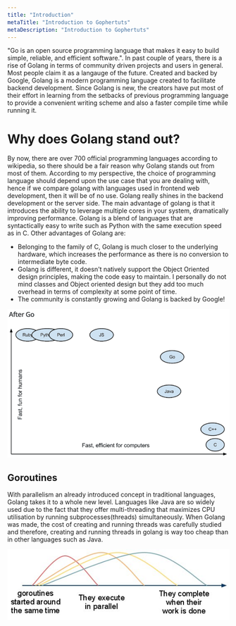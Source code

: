 ```yaml
---
title: "Introduction"
metaTitle: "Introduction to Gophertuts"
metaDescription: "Introduction to Gophertuts"
---
```


"Go is an open source programming language that makes it easy to build simple, reliable, and efficient software.". In past couple of years, there is a rise of Golang in terms of community driven
projects and users in general. Most people claim it as a langauge of the future.
Created and backed by Google, Golang is a modern programming language created to facilitate backend
development. Since Golang is new, the creators have put most of their effort in learning from the
setbacks of previous programming language to provide a convenient writing scheme and also a faster
compile time while running it.

# Why does Golang stand out?
By now, there are over 700 official programming languages according to wikipedia, so there should
be a fair reason why Golang stands out from most of them. According to my perspective, the choice of
programming language should depend upon the use case that you are dealing with, hence if we compare
golang with languages used in frontend web development, then it will be of no use. Golang really
shines in the backend development or the server side. The main advantage of golang is that it introduces the ability to leverage multiple cores in your system, dramatically improving performance.
Golang is a blend of languages that are syntactically easy to write such as Python with the same execution speed as in C.
Other advantages of Golang are:
- Belonging to the family of C, Golang is much closer to the underlying hardware, which increases the performance as there is no conversion to intermediate byte code.
- Golang is different, it doesn't natively support the Object Oriented design principles, making the code easy to maintain. I personally do not mind classes and Object oriented design but they add too much overhead in terms of complexity at some point of time.
- The community is constantly growing and Golang is backed by Google!

![Statistics](../content/images/golang-benefits.png)


## Goroutines
With parallelism an already introduced concept in traditional languages, Golang takes it to a whole new level. Languages like Java are so widely used due to the fact that they offer multi-threading that
maximizes CPU utilisation by running subprocesses(threads) simultaneously. When Golang was made, the cost of creating and running threads was carefully studied and therefore, creating and running threads
in golang is way too cheap than in other languages such as Java.

![go routines](../content/images/parallel-execution.jpg)
